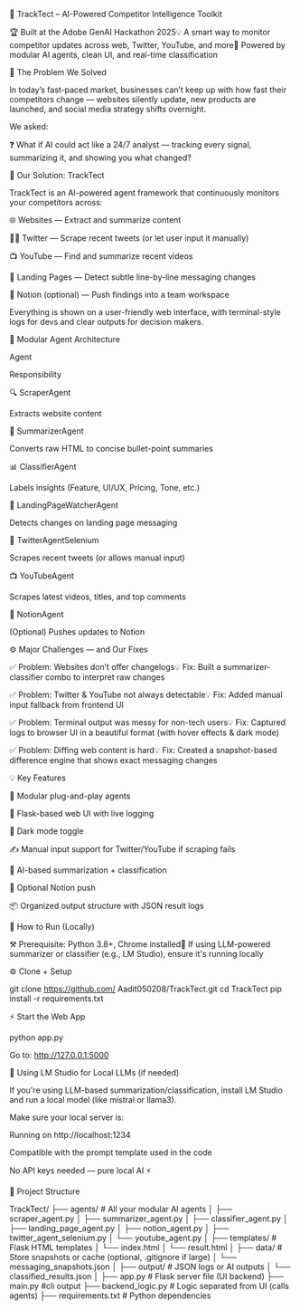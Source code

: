 🚀 TrackTect – AI-Powered Competitor Intelligence Toolkit

🏆 Built at the Adobe GenAI Hackathon 2025💡 A smart way to monitor competitor updates across web, Twitter, YouTube, and more🧠 Powered by modular AI agents, clean UI, and real-time classification

🧠 The Problem We Solved

In today’s fast-paced market, businesses can’t keep up with how fast their competitors change — websites silently update, new products are launched, and social media strategy shifts overnight.

We asked:

❓ What if AI could act like a 24/7 analyst — tracking every signal, summarizing it, and showing you what changed?

🎯 Our Solution: TrackTect

TrackTect is an AI-powered agent framework that continuously monitors your competitors across:

🌐 Websites — Extract and summarize content

🤦‍♂️ Twitter — Scrape recent tweets (or let user input it manually)

📺 YouTube — Find and summarize recent videos

📄 Landing Pages — Detect subtle line-by-line messaging changes

🧠 Notion (optional) — Push findings into a team workspace

Everything is shown on a user-friendly web interface, with terminal-style logs for devs and clear outputs for decision makers.

🧹 Modular Agent Architecture

Agent

Responsibility

🔍 ScraperAgent

Extracts website content

📝 SummarizerAgent

Converts raw HTML to concise bullet-point summaries

📊 ClassifierAgent

Labels insights (Feature, UI/UX, Pricing, Tone, etc.)

📄 LandingPageWatcherAgent

Detects changes on landing page messaging

🤦 TwitterAgentSelenium

Scrapes recent tweets (or allows manual input)

📺 YouTubeAgent

Scrapes latest videos, titles, and top comments

🧠 NotionAgent

(Optional) Pushes updates to Notion

⚙️ Major Challenges — and Our Fixes

✅ Problem: Websites don’t offer changelogs💡 Fix: Built a summarizer-classifier combo to interpret raw changes

✅ Problem: Twitter & YouTube not always detectable💡 Fix: Added manual input fallback from frontend UI

✅ Problem: Terminal output was messy for non-tech users💡 Fix: Captured logs to browser UI in a beautiful format (with hover effects & dark mode)

✅ Problem: Diffing web content is hard💡 Fix: Created a snapshot-based difference engine that shows exact messaging changes

💡 Key Features

🧰 Modular plug-and-play agents

🔹 Flask-based web UI with live logging

🌙 Dark mode toggle

✍️ Manual input support for Twitter/YouTube if scraping fails

📝 AI-based summarization + classification

🛄 Optional Notion push

📦 Organized output structure with JSON result logs

🧪 How to Run (Locally)

⚒️ Prerequisite: Python 3.8+, Chrome installed💬 If using LLM-powered summarizer or classifier (e.g., LM Studio), ensure it's running locally

⚙️ Clone + Setup

git clone https://github.com/ Aadit050208/TrackTect.git
cd TrackTect
pip install -r requirements.txt

⚡ Start the Web App

python app.py

Go to: http://127.0.0.1:5000

🧠 Using LM Studio for Local LLMs (if needed)

If you're using LLM-based summarization/classification, install LM Studio and run a local model (like mistral or llama3).

Make sure your local server is:

Running on http://localhost:1234

Compatible with the prompt template used in the code

No API keys needed — pure local AI ⚡

📂 Project Structure

TrackTect/
├── agents/                      # All your modular AI agents
│   ├── scraper_agent.py
│   ├── summarizer_agent.py
│   ├── classifier_agent.py
│   ├── landing_page_agent.py
│   ├── notion_agent.py
│   ├── twitter_agent_selenium.py
│   └── youtube_agent.py
│
├── templates/                  # Flask HTML templates
│   └── index.html
│   └── result.html
│
├── data/                       # Store snapshots or cache (optional, .gitignore if large)
│   └── messaging_snapshots.json
│
├── output/                     # JSON logs or AI outputs
│   └── classified_results.json
│
├── app.py                      # Flask server file (UI backend)
├── main.py                     #cli output
├── backend_logic.py            # Logic separated from UI (calls agents)
├── requirements.txt            # Python dependencies




